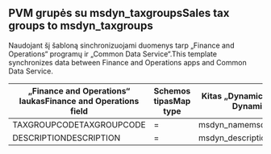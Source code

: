 ## <a name="sales-tax-groups-to-msdyn_taxgroups"></a><span data-ttu-id="dc1d3-101">PVM grupės su msdyn_taxgroups</span><span class="sxs-lookup"><span data-stu-id="dc1d3-101">Sales tax groups to msdyn_taxgroups</span></span>

<span data-ttu-id="dc1d3-102">Naudojant šį šabloną sinchronizuojami duomenys tarp „Finance and Operations“ programų ir „Common Data Service“.</span><span class="sxs-lookup"><span data-stu-id="dc1d3-102">This template synchronizes data between Finance and Operations apps and Common Data Service.</span></span>

<span data-ttu-id="dc1d3-103">„Finance and Operations“ laukas</span><span class="sxs-lookup"><span data-stu-id="dc1d3-103">Finance and Operations field</span></span> | <span data-ttu-id="dc1d3-104">Schemos tipas</span><span class="sxs-lookup"><span data-stu-id="dc1d3-104">Map type</span></span> | <span data-ttu-id="dc1d3-105">Kitas „Dynamics 365” laukas</span><span class="sxs-lookup"><span data-stu-id="dc1d3-105">Other Dynamics 365 field</span></span> | <span data-ttu-id="dc1d3-106">Numatytoji reikšmė</span><span class="sxs-lookup"><span data-stu-id="dc1d3-106">Default value</span></span>
---|---|---|---
<span data-ttu-id="dc1d3-107">TAXGROUPCODE</span><span class="sxs-lookup"><span data-stu-id="dc1d3-107">TAXGROUPCODE</span></span> | = | <span data-ttu-id="dc1d3-108">msdyn_name</span><span class="sxs-lookup"><span data-stu-id="dc1d3-108">msdyn_name</span></span> | 
<span data-ttu-id="dc1d3-109">DESCRIPTION</span><span class="sxs-lookup"><span data-stu-id="dc1d3-109">DESCRIPTION</span></span> | = | <span data-ttu-id="dc1d3-110">msdyn_description</span><span class="sxs-lookup"><span data-stu-id="dc1d3-110">msdyn_description</span></span> | 
